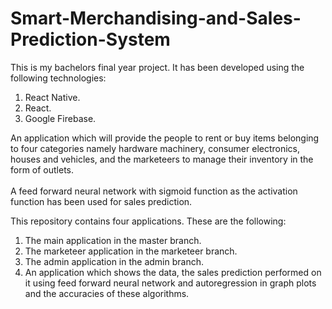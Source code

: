 # Smart-Merchandising-and-Sales-Prediction-System
This is my bachelors final year project. It has been developed using the following technologies:<br/>
1. React Native.<br/>
2. React.<br/>
3. Google Firebase. <br/>

An application which will provide the people to rent or buy items belonging to four categories namely hardware machinery, consumer electronics, houses and vehicles, and the marketeers to manage their inventory in the form of outlets.<br/><br/>
A feed forward neural network with sigmoid function as the activation function has been used for sales prediction.<br/>

This repository contains four applications. These are the following:<br/>
1. The main application in the master branch.<br/>
2. The marketeer application in the marketeer branch.<br/>
3. The admin application in the admin branch.<br/>
4. An application which shows the data, the sales prediction performed on it using feed forward neural network and autoregression in graph plots and the accuracies of these algorithms. 
